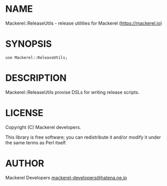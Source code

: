 # NAME

Mackerel::ReleaseUtils - release utilities for Mackerel (https://mackerel.io)

# SYNOPSIS

    use Mackerel::ReleaseUtils;

# DESCRIPTION

Mackerel::ReleaseUtils provise DSLs for writing release scripts.

# LICENSE

Copyright (C) Mackerel developers.

This library is free software; you can redistribute it and/or modify
it under the same terms as Perl itself.

# AUTHOR

Mackerel Developers <mackerel-developers@hatena.ne.jp>
